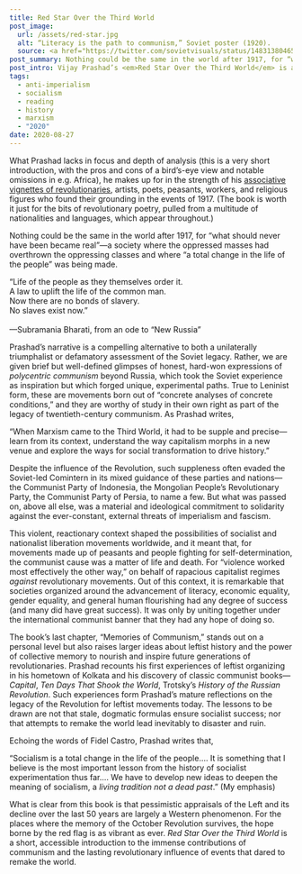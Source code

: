 ```yaml
---
title: Red Star Over the Third World
post_image:
  url: /assets/red-star.jpg
  alt: “Literacy is the path to communism,” Soviet poster (1920).
  source: <a href="https://twitter.com/sovietvisuals/status/1483138046501404676" target="_blank">Twitter</a>
post_summary: Nothing could be the same in the world after 1917, for “what should never have been became real”—a society where the oppressed masses had overthrown the oppressing classes and where “a total change in the life of the people” was being made.
post_intro: Vijay Prashad’s <em>Red Star Over the Third World</em> is an explosive little book that admirably conveys the profound impact of the October Revolution and its continued influence for communist movements in the Third World—with a focus here on Asia, the Middle East, and Latin America.
tags:
  - anti-imperialism
  - socialism
  - reading
  - history
  - marxism
  - "2020"
date: 2020-08-27
---
```


What Prashad lacks in focus and depth of analysis (this is a very short introduction, with the pros and cons of a bird’s-eye view and notable omissions in e.g. Africa), he makes up for in the strength of his <a href="https://www.plutobooks.com/9780745339665/red-star-over-the-third-world/" target="_blank">associative vignettes of revolutionaries</a>, artists, poets, peasants, workers, and religious figures who found their grounding in the events of 1917. (The book is worth it just for the bits of revolutionary poetry, pulled from a multitude of nationalities and languages, which appear throughout.)

Nothing could be the same in the world after 1917, for “what should never have been became real”—a society where the oppressed masses had overthrown the oppressing classes and where “a total change in the life of the people” was being made.

<div class="blockquote">“Life of the people as they themselves order it.<br>
A law to uplift the life of the common man.<br>
Now there are no bonds of slavery.<br>
No slaves exist now.”<br><br>
—Subramania Bharati, from an ode to “New Russia”</div>

Prashad’s narrative is a compelling alternative to both a unilaterally triumphalist or defamatory assessment of the Soviet legacy. Rather, we are given brief but well-defined glimpses of honest, hard-won expressions of _polycentric communism_ beyond Russia, which took the Soviet experience as inspiration but which forged unique, experimental paths. True to Leninist form, these are movements born out of “concrete analyses of concrete conditions,” and they are worthy of study in their own right as part of the legacy of twentieth-century communism. As Prashad writes,

<div class="blockquote">“When Marxism came to the Third World, it had to be supple and precise—learn from its context, understand the way capitalism morphs in a new venue and explore the ways for social transformation to drive history.”</div>

Despite the influence of the Revolution, such suppleness often evaded the Soviet-led Comintern in its mixed guidance of these parties and nations—the Communist Party of Indonesia, the Mongolian People’s Revolutionary Party, the Communist Party of Persia, to name a few. But what was passed on, above all else, was a material and ideological commitment to solidarity against the ever-constant, external threats of imperialism and fascism.

This violent, reactionary context shaped the possibilities of socialist and nationalist liberation movements worldwide, and it meant that, for movements made up of peasants and people fighting for self-determination, the communist cause was a matter of life and death. For “violence worked most effectively the other way,” on behalf of rapacious capitalist regimes _against_ revolutionary movements. Out of this context, it is remarkable that societies organized around the advancement of literacy, economic equality, gender equality, and general human flourishing had any degree of success (and many did have great success). It was only by uniting together under the international communist banner that they had any hope of doing so.

The book’s last chapter, “Memories of Communism,” stands out on a personal level but also raises larger ideas about leftist history and the power of collective memory to nourish and inspire future generations of revolutionaries. Prashad recounts his first experiences of leftist organizing in his hometown of Kolkata and his discovery of classic communist books—_Capital_, _Ten Days That Shook the World_, Trotsky’s _History of the Russian Revolution_. Such experiences form Prashad’s mature reflections on the legacy of the Revolution for leftist movements today. The lessons to be drawn are not that stale, dogmatic formulas ensure socialist success; nor that attempts to remake the world lead inevitably to disaster and ruin.

Echoing the words of Fidel Castro, Prashad writes that,

<div class="blockquote">“Socialism is a total change in the life of the people.… It is something that I believe is the most important lesson from the history of socialist experimentation thus far.… We have to develop new ideas to deepen the meaning of socialism, a <em>living tradition not a dead past</em>.” (My emphasis)</div>

What is clear from this book is that pessimistic appraisals of the Left and its decline over the last 50 years are largely a Western phenomenon. For the places where the memory of the October Revolution survives, the hope borne by the red flag is as vibrant as ever. _Red Star Over the Third World_ is a short, accessible introduction to the immense contributions of communism and the lasting revolutionary influence of events that dared to remake the world.

